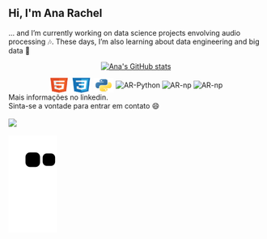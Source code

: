 ## Hi, I'm Ana Rachel 
... and I’m currently working on data science projects envolving audio processing 🎶. These days, I’m also learning about data engineering and big data 🌱 

<div align = center>
  
[![Ana's GitHub stats](https://github-readme-stats.vercel.app/api?username=AnaRachel1&count_private=true&show_icons=true&theme=vue-dark&hide=issues,contribs)](https://github.com/anuraghazra/github-readme-stats)

  <div style="display: inline_block">
    <img align="center" alt="AR-HTML" height="30" width="40" src="https://raw.githubusercontent.com/devicons/devicon/master/icons/html5/html5-original.svg">
    <img align="center" alt="AR-CSS" height="30" width="40" src="https://raw.githubusercontent.com/devicons/devicon/master/icons/css3/css3-original.svg">
    <img align="center" alt="AR-Python" height="30" width="40" src="https://raw.githubusercontent.com/devicons/devicon/master/icons/python/python-original.svg">
    <img align="center" alt="AR-Python" height="30" width="40" src="https://cdn.jsdelivr.net/gh/devicons/devicon/icons/tensorflow/tensorflow-original.svg" />
    <img align="center" alt="AR-np" height="60" width="70"  src="https://cdn.jsdelivr.net/gh/devicons/devicon/icons/mysql/mysql-original-wordmark.svg" />
    <img align="center" alt="AR-np" height="50" width="60" src="https://cdn.jsdelivr.net/gh/devicons/devicon/icons/mongodb/mongodb-original-wordmark.svg" />
  </div>
</div> 
  
<div>
Mais informações no linkedin.<br>
Sinta-se a vontade para entrar em contato 😄
<br><br>
<a href="https://www.linkedin.com/in/ana-rachel-melo" target="_blank"><img src="https://img.shields.io/badge/LinkedIn-0077B5?style=for-the-badge&logo=linkedin&logoColor=white" target="_blank"></a> 
</div>

![Snake animation](https://github.com/rafaballerini/rafaballerini/blob/output/github-contribution-grid-snake.svg)
